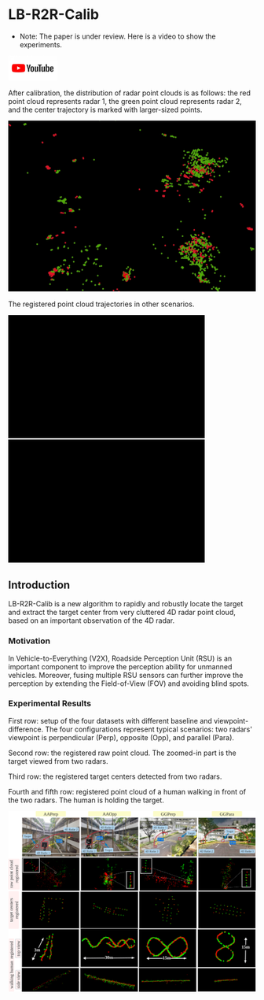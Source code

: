 # LB-R2R-Calib
* Note: The paper is under review.  Here is a video to show the experiments.
<a href="https://www.youtube.com/watch?v=-CTvf2iuDv0">
  <img src="https://github.com/yzh-721/LB-R2R-Calib/blob/main/youtube-logo.jpg" alt="Watch the video" width="100" height="50">
</a>

After calibration, the distribution of radar point clouds is as follows: the red point cloud represents radar 1, the green point cloud represents radar 2, and the center trajectory is marked with larger-sized points.

<img src="https://github.com/yzh-721/LB-R2R-Calib/blob/main/GGPara_z_backgroud.gif" alt="GGPara_z"/>

The registered point cloud trajectories in other scenarios.

<img src="https://github.com/yzh-721/LB-R2R-Calib/blob/main/GGPara.gif" width="400" height="250" alt="GGPara"/>    <img src="https://github.com/yzh-721/LB-R2R-Calib/blob/main/GGPerp.gif" width="400"  height="250" alt="GGPerp"/><br/>
## Introduction
LB-R2R-Calib is a new algorithm to rapidly and robustly locate the target and extract the target center from  very cluttered 4D radar point cloud, based on an important observation of the 4D radar.
### Motivation
In Vehicle-to-Everything (V2X), Roadside Perception Unit (RSU) is an important component to improve the perception ability for unmanned vehicles. Moreover, fusing multiple RSU sensors can further improve the perception by extending the Field-of-View (FOV) and avoiding blind spots. 
### Experimental Results
First row: setup of the four datasets with different baseline and viewpoint-difference. The four configurations represent  typical scenarios: two radars' viewpoint is perpendicular (Perp), opposite (Opp), and parallel (Para).  

Second row: the registered raw point cloud. The zoomed-in part is the target viewed from two radars. 

Third row: the registered target centers detected from two radars.  

Fourth and fifth row: registered point cloud of a human walking in front of the two radars. The human is holding the target. 

![Image text](https://github.com/yzh-721/LB-R2R-Calib/blob/main/fig_qualitative.png)

